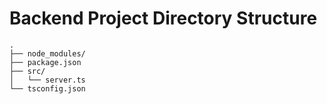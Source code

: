 # Backend Project Directory Structure

```
.
├── node_modules/
├── package.json
├── src/
│   └── server.ts
└── tsconfig.json
```


